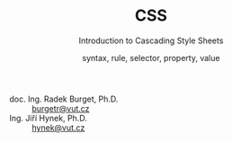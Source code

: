 <!-- .slide: class="title" -->

<header>
  <h1>CSS</h1>
  <p class="subtitle">Introduction to Cascading Style Sheets</p>
  <p class="subsubtitle">syntax, rule, selector, property, value</p>
</header>
<div class="logo"></div>
<div class="authors">
  <dl>
  <dt>doc. Ing. Radek Burget, Ph.D.</dt><dd><a href="mailto:burgetr@vut.cz">burgetr@vut.cz</a></dd>
  <dt>Ing. Jiří Hynek, Ph.D.</dt><dd><a href="mailto:hynek@vut.cz">hynek@vut.cz</a></dd>
  </dl>
</div>
<p class="author" style="margin: 0"><strong></strong><br>

